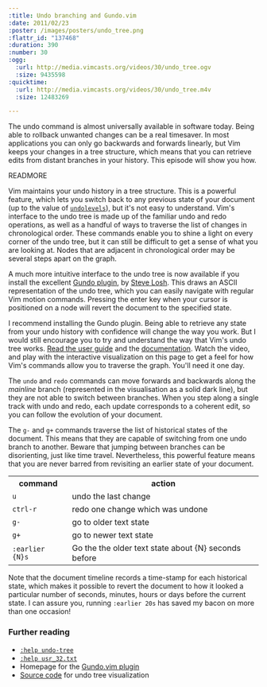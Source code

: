 ```yaml
--- 
:title: Undo branching and Gundo.vim
:date: 2011/02/23
:poster: /images/posters/undo_tree.png
:flattr_id: "137468"
:duration: 390
:number: 30
:ogg: 
  :url: http://media.vimcasts.org/videos/30/undo_tree.ogv
  :size: 9435598
:quicktime: 
  :url: http://media.vimcasts.org/videos/30/undo_tree.m4v
  :size: 12483269

---
```


The undo command is almost universally available in software today. Being able to rollback unwanted changes can be a real timesaver. In most applications you can only go backwards and forwards linearly, but Vim keeps your changes in a tree structure, which means that you can retrieve edits from distant branches in your history. This episode will show you how.

READMORE


Vim maintains your undo history in a tree structure. This is a powerful feature, which lets you switch back to any previous state of your document (up to the value of [`undolevels`][ul]), but it's not easy to understand. Vim's interface to the undo tree is made up of the familiar undo and redo operations, as well as a handful of ways to traverse the list of changes in chronological order. These commands enable you to shine a light on every corner of the undo tree, but it can still be difficult to get a sense of what you are looking at. Nodes that are adjacent in chronological order may be several steps apart on the graph.

A much more intuitive interface to the undo tree is now available if you install the excellent [Gundo plugin][gundo], by [Steve Losh][]. This draws an ASCII representation of the undo tree, which you can easily navigate with regular Vim motion commands. Pressing the enter key when your cursor is positioned on a node will revert the document to the specified state.

I recommend installing the Gundo plugin. Being able to retrieve any state from your undo history with confidence will change the way you work. But I would still encourage you to try and understand the way that Vim's undo tree works. [Read the user guide][32] and the [documentation][tree]. Watch the video, and play with the interactive visualization on this page to get a feel for how Vim's commands allow you to traverse the graph. You'll need it one day.

<div id="vim-history-visualization"></div>

The `undo` and `redo` commands can move forwards and backwards along the *mainline* branch (represented in the visualisation as a solid dark line), but they are not able to switch between branches. When you step along a single track with undo and redo, each update corresponds to a coherent edit, so you can follow the evolution of your document.

The `g-` and `g+` commands traverse the list of historical states of the document. This means that they are capable of switching from one undo branch to another. Beware that jumping between branches can be disorienting, just like time travel. Nevertheless, this powerful feature means that you are never barred from revisiting an earlier state of your document.

<table>
   <tr>
       <th>command</th>
       <th>action</th>
   </tr>
   <tr>
       <td><code>u</code></td>
       <td>undo the last change</td>
   </tr>
   <tr>
       <td><code>ctrl-r</code></td>
       <td>redo one change which was undone</td>
   </tr>
   <tr>
       <td><code>g-</code></td>
       <td>go to older text state</td>
   </tr>
   <tr>
       <td><code>g+</code></td>
       <td>go to newer text state</td>
   </tr>
   <tr>
       <td><code>:earlier {N}s</code></td>
       <td>Go the the older text state about {N} seconds before</td>
   </tr>
</table>

Note that the document timeline records a time-stamp for each historical state, which makes it possible to revert the document to how it looked a particular number of seconds, minutes, hours or days before the current state. I can assure you, running `:earlier 20s` has saved my bacon on more than one occasion!

### Further reading

* [`:help undo-tree`][tree]
* [`:help usr_32.txt`][32]
* Homepage for the [Gundo.vim plugin][gundo]
* [Source code][viz] for undo tree visualization

[tree]: http://vimdoc.sourceforge.net/htmldoc/undo.html#undo-tree
[32]: http://vimdoc.sourceforge.net/htmldoc/usr_32.html
[ul]: http://ideavim.sourceforge.net/vim/options.html#vim.'undolevels'
[gundo]: http://sjl.bitbucket.org/gundo.vim/
[Steve Losh]: http://stevelosh.com/
[viz]: https://github.com/nelstrom/Vim-undo-tree-visualization
